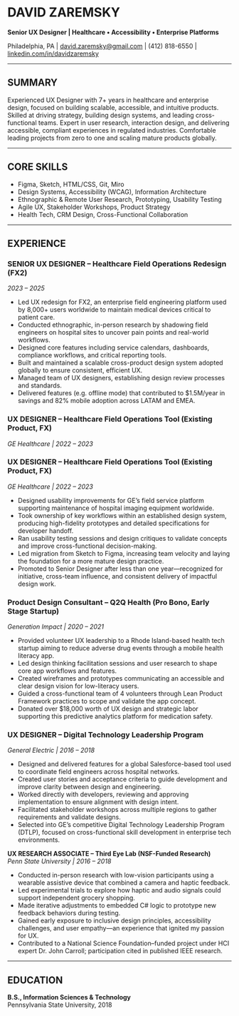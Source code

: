 # DAVID ZAREMSKY

**Senior UX Designer | Healthcare • Accessibility • Enterprise Platforms**  

Philadelphia, PA | [david.zaremsky@gmail.com](mailto:david.zaremsky@gmail.com) | (412) 818-6550 | [linkedin.com/in/davidzaremsky](http://linkedin.com/in/davidzaremsky)

---

## SUMMARY  
Experienced UX Designer with 7+ years in healthcare and enterprise design, focused on building scalable, accessible, and intuitive products. Skilled at driving strategy, building design systems, and leading cross-functional teams. Expert in user research, interaction design, and delivering accessible, compliant experiences in regulated industries. Comfortable leading projects from zero to one and scaling mature products globally.

---

## CORE SKILLS  
- Figma, Sketch, HTML/CSS, Git, Miro  
- Design Systems, Accessibility (WCAG), Information Architecture  
- Ethnographic & Remote User Research, Prototyping, Usability Testing  
- Agile UX, Stakeholder Workshops, Product Strategy  
- Health Tech, CRM Design, Cross-Functional Collaboration  

---

## EXPERIENCE  

### SENIOR UX DESIGNER – Healthcare Field Operations Redesign (FX2)  
*2023 – 2025*  
- Led UX redesign for FX2, an enterprise field engineering platform used by 8,000+ users worldwide to maintain medical devices critical to patient care.  
- Conducted ethnographic, in-person research by shadowing field engineers on hospital sites to uncover pain points and real-world workflows.  
- Designed core features including service calendars, dashboards, compliance workflows, and critical reporting tools.
- Built and maintained a scalable cross-product design system adopted globally to ensure consistent, efficient UX.  
- Managed team of UX designers, establishing design review processes and standards.  
- Delivered features (e.g. offline mode) that contributed to $1.5M/year in savings and 82% mobile adoption across LATAM and EMEA.

### UX DESIGNER – Healthcare Field Operations Tool (Existing Product, FX)
*GE Healthcare | 2022 – 2023*  
### UX DESIGNER – Healthcare Field Operations Tool (Existing Product, FX)  
*GE Healthcare | 2022 – 2023*  
- Designed usability improvements for GE’s field service platform supporting maintenance of hospital imaging equipment worldwide.  
- Took ownership of key workflows within an established design system, producing high-fidelity prototypes and detailed specifications for developer handoff.  
- Ran usability testing sessions and design critiques to validate concepts and improve cross-functional decision-making.  
- Led migration from Sketch to Figma, increasing team velocity and laying the foundation for a more mature design practice.  
- Promoted to Senior Designer after less than one year—recognized for initiative, cross-team influence, and consistent delivery of impactful design work.

### Product Design Consultant – Q2Q Health (Pro Bono, Early Stage Startup)
*Generation Impact | 2020 – 2021*  
- Provided volunteer UX leadership to a Rhode Island-based health tech startup aiming to reduce adverse drug events through a mobile health literacy app.  
- Led design thinking facilitation sessions and user research to shape core app workflows and features.  
- Created wireframes and prototypes communicating an accessible and clear design vision for low-literacy users.  
- Guided a cross-functional team of 4 volunteers through Lean Product Framework practices to scope and validate the app concept.  
- Donated over $18,000 worth of UX design and strategic labor supporting this predictive analytics platform for medication safety.

### UX DESIGNER – Digital Technology Leadership Program  
*General Electric | 2016 – 2018*
- Designed and delivered features for a global Salesforce-based tool used to coordinate field engineers across hospital networks.  
- Created user stories and acceptance criteria to guide development and improve clarity between design and engineering.  
- Worked directly with developers, reviewing and approving implementation to ensure alignment with design intent.  
- Facilitated stakeholder workshops across multiple regions to gather requirements and validate designs.  
- Selected into GE’s competitive Digital Technology Leadership Program (DTLP), focused on cross-functional skill development in enterprise tech environments.

**UX RESEARCH ASSOCIATE – Third Eye Lab (NSF-Funded Research)**  
*Penn State University | 2016 – 2018*  
- Conducted in-person research with low-vision participants using a wearable assistive device that combined a camera and haptic feedback.  
- Led experimental trials to explore how haptic and audio signals could support independent grocery shopping.  
- Made iterative adjustments to embedded C# logic to prototype new feedback behaviors during testing.  
- Gained early exposure to inclusive design principles, accessibility challenges, and user empathy—an experience that ignited my passion for UX.  
- Contributed to a National Science Foundation–funded project under HCI expert Dr. John Carroll; participation cited in published IEEE research.

---

## EDUCATION  
**B.S., Information Sciences & Technology**  
Pennsylvania State University, 2018